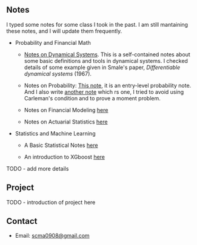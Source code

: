 ## Notes
I typed some notes for some class I took in the past. I am still mantaining these notes, and I will update them frequently.

* Probability and Financial Math
    * [Notes on Dynamical Systems](./notes/anosovnote.pdf). This is a self-contained notes about some basic definitions and tools in dynamical systems. I checked details of some example given in Smale's paper, *Differentiable dynamical systems* (1967).  
    
    * Notes on Probability: [This note](./notes/Prob.pdf), it is an entry-level probability note. And I also write [another note](./notes/Prob2.pdf) which rs one, I tried to avoid using Carleman's condition and to prove a moment problem.  

    * Notes on Financial Modeling [here](./notes/fm/document.pdf)

    * Notes on Actuarial Statistics [here](./notes/Actuarial.pdf)

* Statistics and Machine Learning

    * A Basic Statistical Notes [here](./notes/st/document.pdf)

    * An introduction to XGboost [here](./notes/xgboostppt.pdf)

TODO - add more details

## Project
TODO - introduction of project here

## Contact

* Email: scma0908@gmail.com
